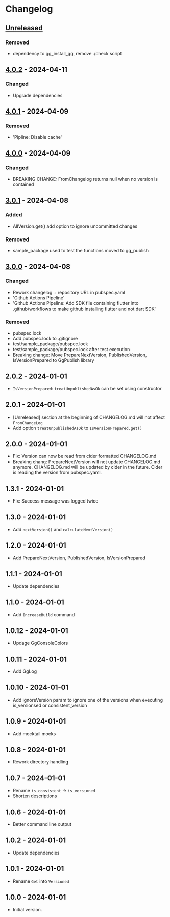 # Changelog

## [Unreleased]

### Removed

- dependency to gg\_install\_gg, remove ./check script

## [4.0.2] - 2024-04-11

### Changed

- Upgrade dependencies

## [4.0.1] - 2024-04-09

### Removed

- 'Pipline: Disable cache'

## [4.0.0] - 2024-04-09

### Changed

- BREAKING CHANGE: FromChangelog returns null when no version is contained

## [3.0.1] - 2024-04-08

### Added

- AllVersion.get() add option to ignore uncommitted changes

### Removed

- sample\_package used to test the functions moved to gg\_publish

## [3.0.0] - 2024-04-08

### Changed

- Rework changelog + repository URL in pubspec.yaml
- 'Github Actions Pipeline'
- 'Github Actions Pipeline: Add SDK file containing flutter into .github/workflows to make github installing flutter and not dart SDK'

### Removed

- pubspec.lock
- Add pubspec.lock to .gitignore
- test/sample\_package/pubspec.lock
- test/sample\_package/pubspec.lock after test execution
- Breaking change: Move PrepareNextVersion, PublishedVersion, IsVersionPrepared to GgPublish library

## 2.0.2 - 2024-01-01

- `IsVersionPrepared`: `treatUnpublishedAsOk` can be set using constructor

## 2.0.1 - 2024-01-01

- \[Unreleased\] section at the beginning of CHANGELOG.md will not affect `FromChangeLog`
- Add option `treatUnpublishedAsOk` to `IsVersionPrepared.get()`

## 2.0.0 - 2024-01-01

- Fix: Version can now be read from cider formatted CHANGELOG.md
- Breaking chang: PrepareNextVersion will not update CHANGELOG.md anymore.
CHANGELOG.md will be updated by cider in the future. Cider is reading
the version from pubspec.yaml.

## 1.3.1 - 2024-01-01

- Fix: Success message was logged twice

## 1.3.0 - 2024-01-01

- Add `nextVersion()` and `calculateNextVersion()`

## 1.2.0 - 2024-01-01

- Add PrepareNextVersion, PublishedVersion, IsVersionPrepared

## 1.1.1 - 2024-01-01

- Update dependencies

## 1.1.0 - 2024-01-01

- Add `IncreaseBuild` command

## 1.0.12 - 2024-01-01

- Updage GgConsoleColors

## 1.0.11 - 2024-01-01

- Add GgLog

## 1.0.10 - 2024-01-01

- Add ignoreVersion param to ignore one of the versions when executing
is\_versionsed or consistent\_version

## 1.0.9 - 2024-01-01

- Add mocktail mocks

## 1.0.8 - 2024-01-01

- Rework directory handling

## 1.0.7 - 2024-01-01

- Rename `is_consistent` -> `is_versioned`
- Shorten descriptions

## 1.0.6 - 2024-01-01

- Better command line output

## 1.0.2 - 2024-01-01

- Update dependencies

## 1.0.1 - 2024-01-01

- Rename `Get` into `Versioned`

## 1.0.0 - 2024-01-01

- Initial version.

[Unreleased]: https://github.com/inlavigo/gg_version/compare/4.0.2...HEAD
[4.0.2]: https://github.com/inlavigo/gg_version/compare/4.0.1...4.0.2
[4.0.1]: https://github.com/inlavigo/gg_version/compare/4.0.0...4.0.1
[4.0.0]: https://github.com/inlavigo/gg_version/compare/3.0.1...4.0.0
[3.0.1]: https://github.com/inlavigo/gg_version/compare/3.0.0...3.0.1
[3.0.0]: https://github.com/inlavigo/gg_version/compare/2.0.2...3.0.0
